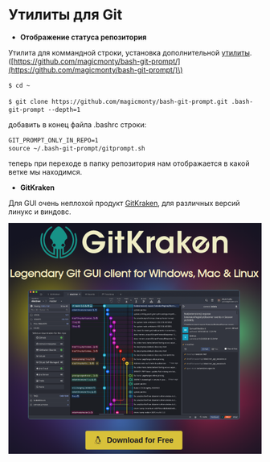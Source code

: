 # Утилиты для Git

* **Отображение статуса репозитория**

Утилита для коммандной строки, установка дополнительной [утилиты](https://github.com/magicmonty/bash-git-prompt/). \([https://github.com/magicmonty/bash-git-prompt/](https://github.com/magicmonty/bash-git-prompt/)\)

```text
$ cd ~

$ git clone https://github.com/magicmonty/bash-git-prompt.git .bash-git-prompt --depth=1
```

 добавить в конец файла .bashrc строки:

```text
GIT_PROMPT_ONLY_IN_REPO=1
source ~/.bash-git-prompt/gitprompt.sh
```

теперь при переходе в папку репозитория нам отображается в какой ветке мы находимся.

* **GitKraken**

Для GUI очень неплохой продукт [GitKraken](https://www.gitkraken.com/), для различных версий линукс и виндовс.

![](../../.gitbook/assets/gk1.png)

